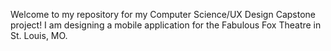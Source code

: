 Welcome to my repository for my Computer Science/UX Design Capstone project! I am designing a mobile application for the Fabulous Fox Theatre in St. Louis, MO. 
